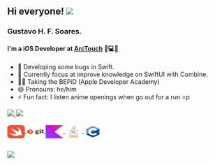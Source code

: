 ## Hi everyone! <img src="https://media.giphy.com/media/hvRJCLFzcasrR4ia7z/giphy.gif" width="29px">


### Gustavo H. F. Soares.
#### I'm a iOS Developer at [ArcTouch](https://arctouch.com/) 🥸💻📲

- 🔭 Developing some bugs in Swift.
- 🌱 Currently focus at improve knowledge on SwiftUI with Combine.
- 🧑‍🎓 Taking the BEPiD (Apple Developer Academy)
- 😄 Pronouns: he/him
- ⚡ Fun fact: I listen anime openings when go out for a run =p 

 <div>
  <a href="https://github.com/gustavochx">
  <img height="180em" src="https://github-readme-stats.vercel.app/api?username=gustavochx&show_icons=true&theme=dracula&include_all_commits=true&count_private=true"/>
  <img height="180em" src="https://github-readme-stats.vercel.app/api/top-langs/?username=gustavochx&layout=compact&langs_count=7&theme=dracula"/>
</div>
<div style="display: inline_block"><br>
 <code><img align="center" height="30" width="40" src="https://raw.githubusercontent.com/github/explore/80688e429a7d4ef2fca1e82350fe8e3517d3494d/topics/swift/swift.png"></code>
  <code><img align="center" height="30" width="40" src="https://raw.githubusercontent.com/github/explore/80688e429a7d4ef2fca1e82350fe8e3517d3494d/topics/git/git.png"></code>
  <code><img align="center" height="30" width="40" src="https://raw.githubusercontent.com/github/explore/80688e429a7d4ef2fca1e82350fe8e3517d3494d/topics/kotlin/kotlin.png"></code>
  <code><img align="center" height="30" width="40" src="https://raw.githubusercontent.com/github/explore/80688e429a7d4ef2fca1e82350fe8e3517d3494d/topics/java/java.png"></code>
    <code><img align="center" height="30" width="40" src="https://raw.githubusercontent.com/github/explore/80688e429a7d4ef2fca1e82350fe8e3517d3494d/topics/c/c.png"></code>
</div>

  ##
  
  <div> 
  <a href="https://www.linkedin.com/in/gustavo-henrique-frota-soares-7424b3107/" target="_blank"><img src="https://img.shields.io/badge/-LinkedIn-%230077B5?style=for-the-badge&logo=linkedin&logoColor=white" target="_blank"></a> 
 
   
</div>

